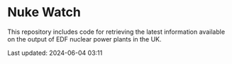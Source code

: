 # Nuke Watch

This repository includes code for retrieving the latest information available on the output of EDF nuclear power plants in the UK.

Last updated: 2024-06-04 03:11